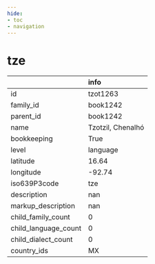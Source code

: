 ```yaml
---
hide:
- toc
- navigation
---
```

# tze
|                      | info              |
|:---------------------|:------------------|
| id                   | tzot1263          |
| family_id            | book1242          |
| parent_id            | book1242          |
| name                 | Tzotzil, Chenalhó |
| bookkeeping          | True              |
| level                | language          |
| latitude             | 16.64             |
| longitude            | -92.74            |
| iso639P3code         | tze               |
| description          | nan               |
| markup_description   | nan               |
| child_family_count   | 0                 |
| child_language_count | 0                 |
| child_dialect_count  | 0                 |
| country_ids          | MX                |